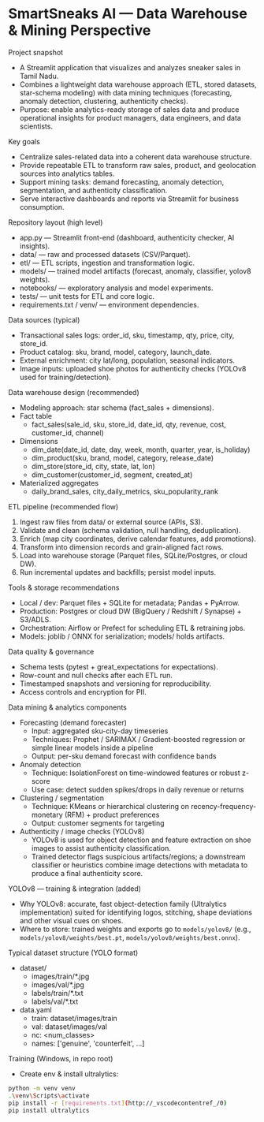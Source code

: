 # SmartSneaks AI — Data Warehouse & Mining Perspective

Project snapshot
- A Streamlit application that visualizes and analyzes sneaker sales in Tamil Nadu.
- Combines a lightweight data warehouse approach (ETL, stored datasets, star-schema modeling) with data mining techniques (forecasting, anomaly detection, clustering, authenticity checks).
- Purpose: enable analytics-ready storage of sales data and produce operational insights for product managers, data engineers, and data scientists.

Key goals
- Centralize sales-related data into a coherent data warehouse structure.
- Provide repeatable ETL to transform raw sales, product, and geolocation sources into analytics tables.
- Support mining tasks: demand forecasting, anomaly detection, segmentation, and authenticity classification.
- Serve interactive dashboards and reports via Streamlit for business consumption.

Repository layout (high level)
- app.py — Streamlit front-end (dashboard, authenticity checker, AI insights).
- data/ — raw and processed datasets (CSV/Parquet).
- etl/ — ETL scripts, ingestion and transformation logic.
- models/ — trained model artifacts (forecast, anomaly, classifier, yolov8 weights).
- notebooks/ — exploratory analysis and model experiments.
- tests/ — unit tests for ETL and core logic.
- requirements.txt / venv/ — environment dependencies.

Data sources (typical)
- Transactional sales logs: order_id, sku, timestamp, qty, price, city, store_id.
- Product catalog: sku, brand, model, category, launch_date.
- External enrichment: city lat/long, population, seasonal indicators.
- Image inputs: uploaded shoe photos for authenticity checks (YOLOv8 used for training/detection).

Data warehouse design (recommended)
- Modeling approach: star schema (fact_sales + dimensions).
- Fact table
  - fact_sales(sale_id, sku, store_id, date_id, qty, revenue, cost, customer_id, channel)
- Dimensions
  - dim_date(date_id, date, day, week, month, quarter, year, is_holiday)
  - dim_product(sku, brand, model, category, release_date)
  - dim_store(store_id, city, state, lat, lon)
  - dim_customer(customer_id, segment, created_at)
- Materialized aggregates
  - daily_brand_sales, city_daily_metrics, sku_popularity_rank

ETL pipeline (recommended flow)
1. Ingest raw files from data/ or external source (APIs, S3).
2. Validate and clean (schema validation, null handling, deduplication).
3. Enrich (map city coordinates, derive calendar features, add promotions).
4. Transform into dimension records and grain-aligned fact rows.
5. Load into warehouse storage (Parquet files, SQLite/Postgres, or cloud DW).
6. Run incremental updates and backfills; persist model inputs.

Tools & storage recommendations
- Local / dev: Parquet files + SQLite for metadata; Pandas + PyArrow.
- Production: Postgres or cloud DW (BigQuery / Redshift / Synapse) + S3/ADLS.
- Orchestration: Airflow or Prefect for scheduling ETL & retraining jobs.
- Models: joblib / ONNX for serialization; models/ holds artifacts.

Data quality & governance
- Schema tests (pytest + great_expectations for expectations).
- Row-count and null checks after each ETL run.
- Timestamped snapshots and versioning for reproducibility.
- Access controls and encryption for PII.

Data mining & analytics components
- Forecasting (demand forecaster)
  - Input: aggregated sku-city-day timeseries
  - Techniques: Prophet / SARIMAX / Gradient-boosted regression or simple linear models inside a pipeline
  - Output: per-sku demand forecast with confidence bands
- Anomaly detection
  - Technique: IsolationForest on time-windowed features or robust z-score
  - Use case: detect sudden spikes/drops in daily revenue or returns
- Clustering / segmentation
  - Technique: KMeans or hierarchical clustering on recency-frequency-monetary (RFM) + product preferences
  - Output: customer segments for targeting
- Authenticity / image checks (YOLOv8)
  - YOLOv8 is used for object detection and feature extraction on shoe images to assist authenticity classification.
  - Trained detector flags suspicious artifacts/regions; a downstream classifier or heuristics combine image detections with metadata to produce a final authenticity score.

YOLOv8 — training & integration (added)
- Why YOLOv8: accurate, fast object-detection family (Ultralytics implementation) suited for identifying logos, stitching, shape deviations and other visual cues on shoes.
- Where to store: trained weights and exports go to `models/yolov8/` (e.g., `models/yolov8/weights/best.pt`, `models/yolov8/weights/best.onnx`).

Typical dataset structure (YOLO format)
- dataset/
  - images/train/*.jpg
  - images/val/*.jpg
  - labels/train/*.txt
  - labels/val/*.txt
- data.yaml
  - train: dataset/images/train
  - val: dataset/images/val
  - nc: <num_classes>
  - names: ['genuine', 'counterfeit', ...]

Training (Windows, in repo root)
- Create env & install ultralytics:
````bash
python -m venv venv
.\venv\Scripts\activate
pip install -r [requirements.txt](http://_vscodecontentref_/0)
pip install ultralytics
`````
